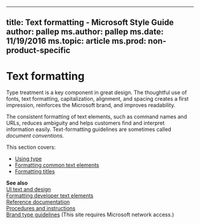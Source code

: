 
---
title: Text formatting - Microsoft Style Guide
author: pallep
ms.author: pallep
ms.date: 11/19/2016
ms.topic: article
ms.prod: non-product-specific
---

# Text formatting

Type treatment is a key component in great design. The
thoughtful use of fonts, text formatting, capitalization,
alignment, and spacing creates a first impression, reinforces the
Microsoft brand, and improves readability.

The
consistent formatting of text elements, such as command names and
URLs, reduces ambiguity and helps customers find and
interpret information easily. Text-formatting guidelines
are sometimes called *document conventions.*

This section covers:

  - [Using type](/style-guide/text-formatting/using-type/)
  - [Formatting common text elements](/style-guide/text-formatting/formatting-common-text-elements)
  - [Formatting titles](/style-guide/text-formatting/formatting-titles)

**See also**  
[UI text and design](/style-guide/ui-text-content-design)  
[Formatting developer text elements](/style-guide/developer-content/formatting-developer-text-elements)  
[Reference documentation](/style-guide/developer-content/reference-documentation)  
[Procedures and instructions](/style-guide/procedures-instructions/)  
[Brand type guidelines](https://microsoft.sharepoint.com/teams/BrandCentral/Pages/The-Microsoft-brand-Core-elements-Type.aspx) (This site requires Microsoft network access.)  
